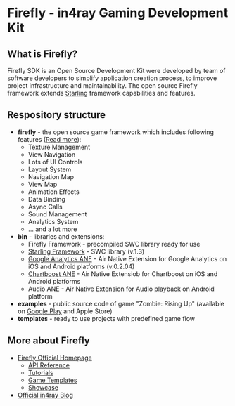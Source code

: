 Firefly - in4ray Gaming Development Kit
================================================

What is Firefly?
-------------------
Firefly SDK is an Open Source Development Kit were developed by team of software developers to simplify application creation process, to improve project infrastructure and maintainability. The open source Firefly framework extends [Starling](http://gamua.com/starling/) framework capabilities and features.

Respository structure
----------------------
* **firefly** - the open source game framework which includes following features ([Read more](http://firefly.in4ray.com/features)):
  * Texture Management
  * View Navigation
  * Lots of UI Controls
  * Layout System
  * Navigation Map
  * View Map
  * Animation Effects
  * Data Binding
  * Async Calls
  * Sound Management
  * Analytics System
  * ... and a lot more
* **bin** - libraries and extensions:
  * Firefly Framework - precompiled SWC library ready for use
  * [Starling Framework](https://github.com/PrimaryFeather/Starling-Framework) - SWC library (v.1.3)
  * [Google Analytics ANE](https://github.com/alebianco/ANE-Google-Analytics) - Air Native Extension for Google Analytics on iOS and Android platforms (v.0.2.04)
  * [Chartboost ANE](https://github.com/freshplanet/ANE-Chartboost) - Air Native Extensiob for Chartboost on iOS and Android platforms
  * Audio ANE - Air Native Extension for Audio playback on Android platform
* **examples** - public source code of game "Zombie: Rising Up" (available on [Google Play](https://play.google.com/store/apps/details?id=air.com.in4ray.games.zombie.risingup) and Apple Store)
* **templates** - ready to use projects with predefined game flow

More about Firefly
-------------------
* [Firefly Official Homepage](http://firefly.in4ray.com)
  * [API Reference](http://firefly.in4ray.com/api)
  * [Tutorials](http://firefly.in4ray.com/tutorials)
  * [Game Templates](http://firefly.in4ray.com/gametemplates)
  * [Showcase](http://firefly.in4ray.com/showcase)
* [Official in4ray Blog](http://in4ray.com)



